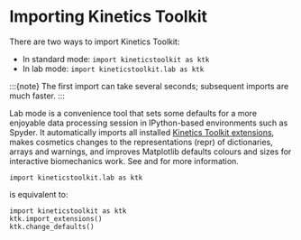 # Importing Kinetics Toolkit

There are two ways to import Kinetics Toolkit:

- In standard mode: `import kineticstoolkit as ktk`
- In lab mode: `import kineticstoolkit.lab as ktk`

:::{note}
The first import can take several seconds; subsequent imports are much faster.
:::

Lab mode is a convenience tool that sets some defaults for a more enjoyable data processing session in IPython-based environments such as Spyder. It automatically imports all installed [Kinetics Toolkit extensions](extensions.md), makes cosmetics changes to the representations (repr) of dictionaries, arrays and warnings, and improves Matplotlib defaults colours and sizes for interactive biomechanics work. See [](api/ktk.import_extensions.rst) and [](api/ktk.change_defaults.rst) for more information.

```
import kineticstoolkit.lab as ktk
```

is equivalent to:
```
import kineticstoolkit as ktk
ktk.import_extensions()
ktk.change_defaults()
```
